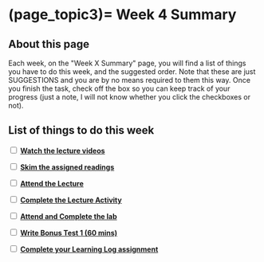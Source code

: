 (page_topic3)=
Week 4 Summary
=======================

## About this page

Each week, on the "Week X Summary" page, you will find a list of things you have to do this week, and the suggested order. 
Note that these are just SUGGESTIONS and you are by no means required to them this way. 
Once you finish the task, check off the box so you can keep track of your progress (just a note, I will not know whether you click the checkboxes or not).

## List of things to do this week

<label><input type="checkbox" id="week03_task1" class="box"> [**Watch the lecture videos**](./videos.md)</input></label>

<label><input type="checkbox" id="week03_task2" class="box"> [**Skim the assigned readings**](./readings.md)</input></label>

<label><input type="checkbox" id="week03_task3" class="box"> [**Attend the Lecture**](./lecture.ipynb) </input></label>

<label><input type="checkbox" id="week03_task4" class="box"> [**Complete the Lecture Activity**](../activities) </input></label>

<label><input type="checkbox" id="week03_task5" class="box"> [**Attend and Complete the lab**](./lab.md) </input></label>

<label><input type="checkbox" id="week03_task6" class="box"> [**Write Bonus Test 1 (60 mins)**](./test.md) </input></label>

<label><input type="checkbox" id="week03_task7" class="box"> [**Complete your Learning Log assignment**](./learninglog) </input></label>